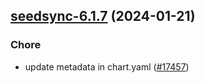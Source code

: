 

## [seedsync-6.1.7](https://github.com/truecharts/charts/compare/seedsync-6.1.6...seedsync-6.1.7) (2024-01-21)

### Chore



- update metadata in chart.yaml ([#17457](https://github.com/truecharts/charts/issues/17457))